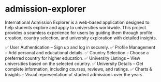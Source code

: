 # admission-explorer
International Admission Explorer is a web-based application designed to help students explore and apply to universities worldwide. This project provides a seamless experience for users by guiding them through profile creation, country selection, and university exploration with detailed insights.

✅ User Authentication – Sign up and log in securely. ✅ Profile Management – Add personal and educational details. ✅ Country Selection – Choose a preferred country for higher education. ✅ University Listings – View universities based on the selected country. ✅ University Details – Get complete information, including courses, reviews, and ratings. ✅ Charts & Insights – Visual representation of student admissions over the years.
